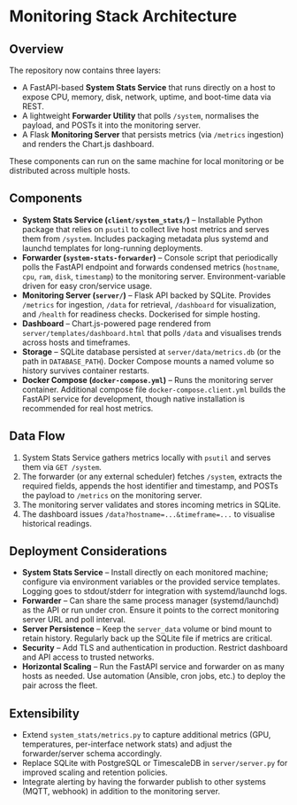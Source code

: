 # Monitoring Stack Architecture

## Overview
The repository now contains three layers:
- A FastAPI-based **System Stats Service** that runs directly on a host to expose CPU, memory, disk, network, uptime, and boot-time data via REST.
- A lightweight **Forwarder Utility** that polls `/system`, normalises the payload, and POSTs it into the monitoring server.
- A Flask **Monitoring Server** that persists metrics (via `/metrics` ingestion) and renders the Chart.js dashboard.

These components can run on the same machine for local monitoring or be distributed across multiple hosts.

## Components
- **System Stats Service (`client/system_stats/`)** – Installable Python package that relies on `psutil` to collect live host metrics and serves them from `/system`. Includes packaging metadata plus systemd and launchd templates for long-running deployments.
- **Forwarder (`system-stats-forwarder`)** – Console script that periodically polls the FastAPI endpoint and forwards condensed metrics (`hostname`, `cpu`, `ram`, `disk`, `timestamp`) to the monitoring server. Environment-variable driven for easy cron/service usage.
- **Monitoring Server (`server/`)** – Flask API backed by SQLite. Provides `/metrics` for ingestion, `/data` for retrieval, `/dashboard` for visualization, and `/health` for readiness checks. Dockerised for simple hosting.
- **Dashboard** – Chart.js-powered page rendered from `server/templates/dashboard.html` that polls `/data` and visualises trends across hosts and timeframes.
- **Storage** – SQLite database persisted at `server/data/metrics.db` (or the path in `DATABASE_PATH`). Docker Compose mounts a named volume so history survives container restarts.
- **Docker Compose (`docker-compose.yml`)** – Runs the monitoring server container. Additional compose file `docker-compose.client.yml` builds the FastAPI service for development, though native installation is recommended for real host metrics.

## Data Flow
1. System Stats Service gathers metrics locally with `psutil` and serves them via `GET /system`.
2. The forwarder (or any external scheduler) fetches `/system`, extracts the required fields, appends the host identifier and timestamp, and POSTs the payload to `/metrics` on the monitoring server.
3. The monitoring server validates and stores incoming metrics in SQLite.
4. The dashboard issues `/data?hostname=...&timeframe=...` to visualise historical readings.

## Deployment Considerations
- **System Stats Service** – Install directly on each monitored machine; configure via environment variables or the provided service templates. Logging goes to stdout/stderr for integration with systemd/launchd logs.
- **Forwarder** – Can share the same process manager (systemd/launchd) as the API or run under cron. Ensure it points to the correct monitoring server URL and poll interval.
- **Server Persistence** – Keep the `server_data` volume or bind mount to retain history. Regularly back up the SQLite file if metrics are critical.
- **Security** – Add TLS and authentication in production. Restrict dashboard and API access to trusted networks.
- **Horizontal Scaling** – Run the FastAPI service and forwarder on as many hosts as needed. Use automation (Ansible, cron jobs, etc.) to deploy the pair across the fleet.

## Extensibility
- Extend `system_stats/metrics.py` to capture additional metrics (GPU, temperatures, per-interface network stats) and adjust the forwarder/server schema accordingly.
- Replace SQLite with PostgreSQL or TimescaleDB in `server/server.py` for improved scaling and retention policies.
- Integrate alerting by having the forwarder publish to other systems (MQTT, webhook) in addition to the monitoring server.
